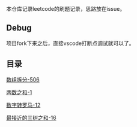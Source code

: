 本仓库记录leetcode的刷题记录，思路放在issue。
## Debug
项目fork下来之后，直接vscode打断点调试就可以了。
## 目录
[数组拆分-506](https://github.com/daodaolee/leetcode/issues/1)

[两数之和-1](https://github.com/daodaolee/leetcode/issues/2)

[数字转罗马-12](https://github.com/daodaolee/leetcode/issues/3)

[最接近的三树之和-16](https://github.com/daodaolee/leetcode/issues/4)